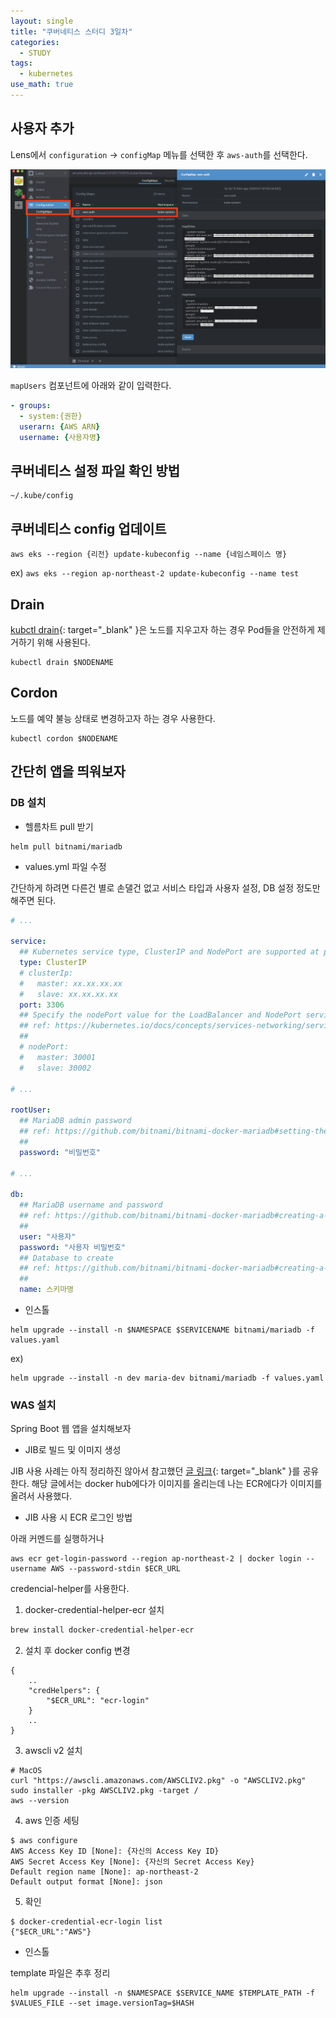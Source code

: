 ```yaml
---
layout: single
title: "쿠버네티스 스터디 3일차"
categories:
  - STUDY
tags:
  - kubernetes
use_math: true
---
```


## 사용자 추가

Lens에서 `configuration` -> `configMap` 메뉴를 선택한 후 `aws-auth`를 선택한다.

![lens aws auth](/assets/images/study/lens-aws-auth.png)

`mapUsers` 컴포넌트에 아래와 같이 입력한다.

```yml
- groups:
  - system:{권한}
  userarn: {AWS ARN}
  username: {사용자명}
```

## 쿠버네티스 설정 파일 확인 방법

```
~/.kube/config
```

## 쿠버네티스 config 업데이트

```
aws eks --region {리전} update-kubeconfig --name {네임스페이스 명}
```

ex) `aws eks --region ap-northeast-2 update-kubeconfig --name test`

## Drain

[kubctl drain](https://kubernetes.io/docs/tasks/administer-cluster/safely-drain-node/){: target="\_blank" }은 노드를 지우고자 하는 경우 Pod들을 안전하게 제거하기 위해 사용된다. 

```
kubectl drain $NODENAME
```

## Cordon

노드를 예약 불능 상태로 변경하고자 하는 경우 사용한다.

```
kubectl cordon $NODENAME
```

## 간단히 앱을 띄워보자

### DB 설치

- 헬름차트 pull 받기

```
helm pull bitnami/mariadb
```

- values.yml 파일 수정

간단하게 하려면 다른건 별로 손댈건 없고 서비스 타입과 사용자 설정, DB 설정 정도만 해주면 된다.

```yaml
# ...

service:
  ## Kubernetes service type, ClusterIP and NodePort are supported at present
  type: ClusterIP
  # clusterIp:
  #   master: xx.xx.xx.xx
  #   slave: xx.xx.xx.xx
  port: 3306
  ## Specify the nodePort value for the LoadBalancer and NodePort service types.
  ## ref: https://kubernetes.io/docs/concepts/services-networking/service/#type-nodeport
  ##
  # nodePort:
  #   master: 30001
  #   slave: 30002

# ...

rootUser:
  ## MariaDB admin password
  ## ref: https://github.com/bitnami/bitnami-docker-mariadb#setting-the-root-password-on-first-run
  ##
  password: "비밀번호"

# ...

db:
  ## MariaDB username and password
  ## ref: https://github.com/bitnami/bitnami-docker-mariadb#creating-a-database-user-on-first-run
  ##
  user: "사용자"
  password: "사용자 비밀번호"
  ## Database to create
  ## ref: https://github.com/bitnami/bitnami-docker-mariadb#creating-a-database-on-first-run
  ##
  name: 스키마명
```

- 인스톨

```
helm upgrade --install -n $NAMESPACE $SERVICENAME bitnami/mariadb -f values.yaml
```

ex)
```
helm upgrade --install -n dev maria-dev bitnami/mariadb -f values.yaml
```

### WAS 설치

Spring Boot 웹 앱을 설치해보자

- JIB로 빌드 및 이미지 생성

JIB 사용 사례는 아직 정리하진 않아서 참고했던 [글 링크](https://medium.com/@gaemi/spring-boot-%EA%B3%BC-docker-with-jib-657d32a6b1f0){: target="\_blank" }를 공유한다. 해당 글에서는 docker hub에다가 이미지를 올리는데 나는 ECR에다가 이미지를 올려서 사용했다.

- JIB 사용 시 ECR 로그인 방법

아래 커멘드를 실행하거나

```
aws ecr get-login-password --region ap-northeast-2 | docker login --username AWS --password-stdin $ECR_URL
```

credencial-helper를 사용한다.

1. docker-credential-helper-ecr 설치

```bash
brew install docker-credential-helper-ecr
```

2. 설치 후 docker config 변경

```
{
	..
	"credHelpers": {
		"$ECR_URL": "ecr-login"
	}
	..
}
```

3. awscli v2 설치

```
# MacOS
curl "https://awscli.amazonaws.com/AWSCLIV2.pkg" -o "AWSCLIV2.pkg"
sudo installer -pkg AWSCLIV2.pkg -target /
aws --version
```

4. aws 인증 세팅

```
$ aws configure
AWS Access Key ID [None]: {자신의 Access Key ID}
AWS Secret Access Key [None]: {자신의 Secret Access Key}
Default region name [None]: ap-northeast-2
Default output format [None]: json
```

5. 확인

```
$ docker-credential-ecr-login list
{"$ECR_URL":"AWS"}
```

- 인스톨

template 파일은 추후 정리

```
helm upgrade --install -n $NAMESPACE $SERVICE_NAME $TEMPLATE_PATH -f $VALUES_FILE --set image.versionTag=$HASH
```